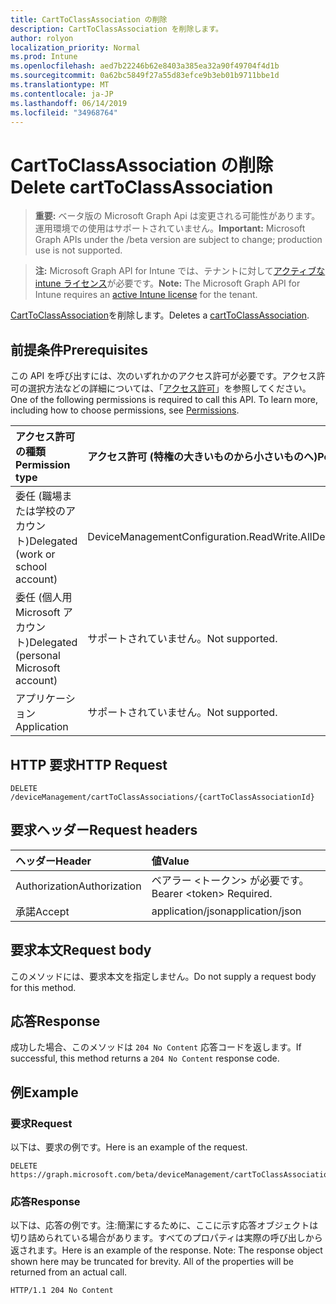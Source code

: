 ```yaml
---
title: CartToClassAssociation の削除
description: CartToClassAssociation を削除します。
author: rolyon
localization_priority: Normal
ms.prod: Intune
ms.openlocfilehash: aed7b22246b62e8403a385ea32a90f49704f4d1b
ms.sourcegitcommit: 0a62bc5849f27a55d83efce9b3eb01b9711bbe1d
ms.translationtype: MT
ms.contentlocale: ja-JP
ms.lasthandoff: 06/14/2019
ms.locfileid: "34968764"
---
```

# <a name="delete-carttoclassassociation"></a><span data-ttu-id="9ada7-103">CartToClassAssociation の削除</span><span class="sxs-lookup"><span data-stu-id="9ada7-103">Delete cartToClassAssociation</span></span>

> <span data-ttu-id="9ada7-104">**重要:** ベータ版の Microsoft Graph Api は変更される可能性があります。運用環境での使用はサポートされていません。</span><span class="sxs-lookup"><span data-stu-id="9ada7-104">**Important:** Microsoft Graph APIs under the /beta version are subject to change; production use is not supported.</span></span>

> <span data-ttu-id="9ada7-105">**注:** Microsoft Graph API for Intune では、テナントに対して[アクティブな intune ライセンス](https://go.microsoft.com/fwlink/?linkid=839381)が必要です。</span><span class="sxs-lookup"><span data-stu-id="9ada7-105">**Note:** The Microsoft Graph API for Intune requires an [active Intune license](https://go.microsoft.com/fwlink/?linkid=839381) for the tenant.</span></span>

<span data-ttu-id="9ada7-106">[CartToClassAssociation](../resources/intune-deviceconfig-carttoclassassociation.md)を削除します。</span><span class="sxs-lookup"><span data-stu-id="9ada7-106">Deletes a [cartToClassAssociation](../resources/intune-deviceconfig-carttoclassassociation.md).</span></span>

## <a name="prerequisites"></a><span data-ttu-id="9ada7-107">前提条件</span><span class="sxs-lookup"><span data-stu-id="9ada7-107">Prerequisites</span></span>
<span data-ttu-id="9ada7-p101">この API を呼び出すには、次のいずれかのアクセス許可が必要です。アクセス許可の選択方法などの詳細については、「[アクセス許可](/graph/permissions-reference)」を参照してください。</span><span class="sxs-lookup"><span data-stu-id="9ada7-p101">One of the following permissions is required to call this API. To learn more, including how to choose permissions, see [Permissions](/graph/permissions-reference).</span></span>

|<span data-ttu-id="9ada7-110">アクセス許可の種類</span><span class="sxs-lookup"><span data-stu-id="9ada7-110">Permission type</span></span>|<span data-ttu-id="9ada7-111">アクセス許可 (特権の大きいものから小さいものへ)</span><span class="sxs-lookup"><span data-stu-id="9ada7-111">Permissions (from most to least privileged)</span></span>|
|:---|:---|
|<span data-ttu-id="9ada7-112">委任 (職場または学校のアカウント)</span><span class="sxs-lookup"><span data-stu-id="9ada7-112">Delegated (work or school account)</span></span>|<span data-ttu-id="9ada7-113">DeviceManagementConfiguration.ReadWrite.All</span><span class="sxs-lookup"><span data-stu-id="9ada7-113">DeviceManagementConfiguration.ReadWrite.All</span></span>|
|<span data-ttu-id="9ada7-114">委任 (個人用 Microsoft アカウント)</span><span class="sxs-lookup"><span data-stu-id="9ada7-114">Delegated (personal Microsoft account)</span></span>|<span data-ttu-id="9ada7-115">サポートされていません。</span><span class="sxs-lookup"><span data-stu-id="9ada7-115">Not supported.</span></span>|
|<span data-ttu-id="9ada7-116">アプリケーション</span><span class="sxs-lookup"><span data-stu-id="9ada7-116">Application</span></span>|<span data-ttu-id="9ada7-117">サポートされていません。</span><span class="sxs-lookup"><span data-stu-id="9ada7-117">Not supported.</span></span>|

## <a name="http-request"></a><span data-ttu-id="9ada7-118">HTTP 要求</span><span class="sxs-lookup"><span data-stu-id="9ada7-118">HTTP Request</span></span>
<!-- {
  "blockType": "ignored"
}
-->
``` http
DELETE /deviceManagement/cartToClassAssociations/{cartToClassAssociationId}
```

## <a name="request-headers"></a><span data-ttu-id="9ada7-119">要求ヘッダー</span><span class="sxs-lookup"><span data-stu-id="9ada7-119">Request headers</span></span>
|<span data-ttu-id="9ada7-120">ヘッダー</span><span class="sxs-lookup"><span data-stu-id="9ada7-120">Header</span></span>|<span data-ttu-id="9ada7-121">値</span><span class="sxs-lookup"><span data-stu-id="9ada7-121">Value</span></span>|
|:---|:---|
|<span data-ttu-id="9ada7-122">Authorization</span><span class="sxs-lookup"><span data-stu-id="9ada7-122">Authorization</span></span>|<span data-ttu-id="9ada7-123">ベアラー &lt;トークン&gt; が必要です。</span><span class="sxs-lookup"><span data-stu-id="9ada7-123">Bearer &lt;token&gt; Required.</span></span>|
|<span data-ttu-id="9ada7-124">承諾</span><span class="sxs-lookup"><span data-stu-id="9ada7-124">Accept</span></span>|<span data-ttu-id="9ada7-125">application/json</span><span class="sxs-lookup"><span data-stu-id="9ada7-125">application/json</span></span>|

## <a name="request-body"></a><span data-ttu-id="9ada7-126">要求本文</span><span class="sxs-lookup"><span data-stu-id="9ada7-126">Request body</span></span>
<span data-ttu-id="9ada7-127">このメソッドには、要求本文を指定しません。</span><span class="sxs-lookup"><span data-stu-id="9ada7-127">Do not supply a request body for this method.</span></span>

## <a name="response"></a><span data-ttu-id="9ada7-128">応答</span><span class="sxs-lookup"><span data-stu-id="9ada7-128">Response</span></span>
<span data-ttu-id="9ada7-129">成功した場合、このメソッドは `204 No Content` 応答コードを返します。</span><span class="sxs-lookup"><span data-stu-id="9ada7-129">If successful, this method returns a `204 No Content` response code.</span></span>

## <a name="example"></a><span data-ttu-id="9ada7-130">例</span><span class="sxs-lookup"><span data-stu-id="9ada7-130">Example</span></span>

### <a name="request"></a><span data-ttu-id="9ada7-131">要求</span><span class="sxs-lookup"><span data-stu-id="9ada7-131">Request</span></span>
<span data-ttu-id="9ada7-132">以下は、要求の例です。</span><span class="sxs-lookup"><span data-stu-id="9ada7-132">Here is an example of the request.</span></span>
``` http
DELETE https://graph.microsoft.com/beta/deviceManagement/cartToClassAssociations/{cartToClassAssociationId}
```

### <a name="response"></a><span data-ttu-id="9ada7-133">応答</span><span class="sxs-lookup"><span data-stu-id="9ada7-133">Response</span></span>
<span data-ttu-id="9ada7-p102">以下は、応答の例です。注:簡潔にするために、ここに示す応答オブジェクトは切り詰められている場合があります。すべてのプロパティは実際の呼び出しから返されます。</span><span class="sxs-lookup"><span data-stu-id="9ada7-p102">Here is an example of the response. Note: The response object shown here may be truncated for brevity. All of the properties will be returned from an actual call.</span></span>
``` http
HTTP/1.1 204 No Content
```





